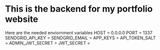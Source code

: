 # This is the backend for my portfolio website


Here are the needed enviornment variables 
HOST = 0.0.0.0
PORT = 1337
SENDGRID_API_KEY = 
SENDGRID_EMAIL = 
APP_KEYS = 
API_TOKEN_SALT = 
ADMIN_JWT_SECRET = 
JWT_SECRET = 


